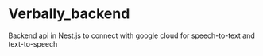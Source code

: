 # Verbally_backend
Backend api in Nest.js to connect with google cloud for speech-to-text and text-to-speech
